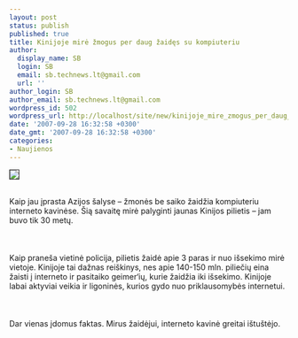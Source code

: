 ```yaml
---
layout: post
status: publish
published: true
title: Kinijoje mirė žmogus per daug žaidęs su kompiuteriu
author:
  display_name: SB
  login: SB
  email: sb.technews.lt@gmail.com
  url: ''
author_login: SB
author_email: sb.technews.lt@gmail.com
wordpress_id: 502
wordpress_url: http://localhost/site/new/kinijoje_mire_zmogus_per_daug_zaides_su_kompiuteriu/
date: '2007-09-28 16:32:58 +0300'
date_gmt: '2007-09-28 16:32:58 +0300'
categories:
- Naujienos
---
```

<div class="imgright"><img src="http://tbn0.google.com/images?q=tbn:J8LbMkcIrqgWUM:http://digitalbattle.com/wp-content/uploads/2006/04/2005-5-18-china-internet-cafe_web.jpg" border="1"></div>
<p><br>Kaip jau įprasta Azijos šalyse – žmonės be saiko žaidžia kompiuteriu interneto kavinėse. Šią savaitę mirė palyginti jaunas Kinijos pilietis – jam buvo tik 30 metų.<br />
<br><br />
<br>Kaip praneša vietinė policija, pilietis žaidė apie 3 paras ir nuo išsekimo mirė vietoje. Kinijoje tai dažnas reiškinys, nes apie 140-150 mln. piliečių eina žaisti į interneto ir pasitaiko geimer‘ių, kurie žaidžia iki išsekimo. Kinijoje labai aktyviai veikia ir ligoninės, kurios gydo nuo priklausomybės internetui.<br />
<br><br />
<br>Dar vienas įdomus faktas. Mirus žaidėjui, interneto kavinė greitai ištuštėjo.<br />
<br></p>
